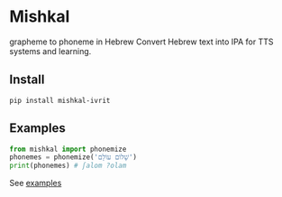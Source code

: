 # Mishkal
grapheme to phoneme in Hebrew
Convert Hebrew text into IPA for TTS systems and learning.

## Install
```console
pip install mishkal-ivrit
```

## Examples
```python
from mishkal import phonemize
phonemes = phonemize('שָׁלוֹם עוֹלָם') 
print(phonemes) # ʃalom ?olam
```

See [examples](examples)

